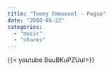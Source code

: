 ```yaml
---
title: "Tommy Emmanuel - Pegao"
date: "2008-06-22"
categories:
  - "music"
  - "shares"
---
```


<div style="width: 70vw;">{{< youtube BuuBKuPZUuI>}}</div>
